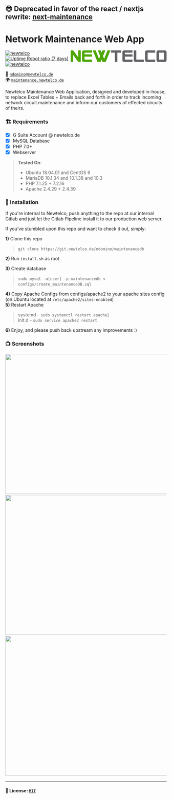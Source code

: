 
##  :sunglasses: Deprecated in favor of the react / nextjs rewrite: [next-maintenance](https://github.com/newtelco/next-maintenance)



# Network Maintenance Web App

<img align="right" src="https://github.com/ndom91/NewtelcoMaintenance/raw/master/public/dist/images/newtelco_full_300w.png">

[![newtelco](https://img.shields.io/badge/Version-1.0.3-brightgreen.svg?style=flat-square)](https://crm.newtelco.de) 
[![Uptime Robot ratio (7 days)](https://img.shields.io/uptimerobot/ratio/7/m781781334-0112a59d100b992b0132080d.svg?style=flat-square&colorB=brightgreen&label=Uptime)](https://uptime.newtelco.de/) 
[![newtelco](https://img.shields.io/badge/Contact%20Me-%40-brightgreen.svg?style=flat-square)](mailto:ndomino@newtelco.de) 


👨 [`ndomino@newtelco.de`](mailto:ndomino@newtelco.de)  
🌍 [`maintenance.newtelco.de`](https://maintenance.newtelco.de)

Newtelco Maintenance Web Application, designed and developed in-house, to replace Excel Tables + Emails back and forth in order to track incoming network circuit maintenance and inform our customers of effected circuits of theirs.

### 🏗️ Requirements

- [x] G Suite Account @ newtelco.de  
- [x] MySQL Database
- [x] PHP 7.0+
- [x] Webserver

> **Tested On**:
>  
> - Ubuntu 18.04.01 and CentOS 6
> - MariaDB 10.1.34 and 10.1.38 and 10.3
> - PHP 7.1.25 + 7.2.16
> - Apache 2.4.29 + 2.4.39

### 👷 Installation

If you're internal to Newtelco, push anything to the repo at our internal Gitlab and just let the Gitlab Pipeline install it to our production web server. 

If you've stumbled upon this repo and want to check it out, simply: 

**1)** Clone this repo  
> `git clone https://git.newtelco.de/ndomino/maintenancedb`

**2)** Run `install.sh` as root 

**3)** Create database  
> `sudo mysql -u[user] -p maintenancedb < configs/create_maintenanceDB.sql`  

**4)** Copy Apache Configs from configs/apache2 to your apache sites config (on Ubuntu located at `/etc/apache2/sites-enabled`)  
**5)** Restart Apache  
> systemd - `sudo systemctl restart apache2`  
> init.d - `sudo service apache2 restart`  

**6)** Enjoy, and please push back upstream any improvements :)


### 📺 Screenshots  

<img src="http://i.imgur.com/1x7gBWw.png" width="860" height="436">  
<img src="http://i.imgur.com/oZUba6i.png" width="860" height="436">  
<img src="http://i.imgur.com/davu6Pv.png" width="860" height="436">

---

#### 📝 License: [`MIT`](https://github.com/ndom91/NewtelcoMaintenance/blob/master/LICENSE)
